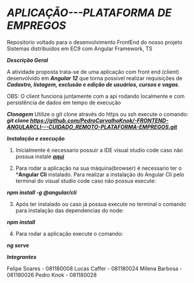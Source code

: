 # ***APLICAÇÃO---PLATAFORMA DE EMPREGOS***
Repositorio voltado para o desenvolvimento FrontEnd do nosso projeto Sistemas distribuidos em EC9 com Angular Framework, TS


***Descrição Geral***

A atividade proposta trata-se de uma aplicação com front end (client) desenvolvido em ***Angular 12***
que torna possivel realizar requisições de ***Cadastro, listagem, exclusão e edição de usuários, cursos e vagas***.

OBS: O client funciona juntamente com a api rodando localmente e com persistência de dados em tempo de execução

***Clonagem***
Utilize o git clone através do https ou ssh
execute o comando:
***git clone https://github.com/PedroCarvalhoKnok/-FRONTEND-ANGULARCLI---CUIDADO_REMOTO-PLATAFORMA-EMPREGOS.git***

***Instalação e execução***

1. Inicialmente é necessario possuir a IDE visual studio code caso não possua instale  ***[aqui](https://code.visualstudio.com/download)***

2. Para rodar a aplicação na sua máquina(browser) é necessario ter o ***Angular Cli** instalado.
Para realizar a instalação do Angular Cli pelo terminal do visual studio code caso não possua execute:

***npm install -g @angular/cli***

3. Após ter instalado ou caso já possua execute no terminal o comando para instalação das dependencias do node:

***npm install***

4. Para rodar a aplicação execute o comando:

***ng serve***

***Integrantes***

Felipe Soares - 081180008
Lucas Caffer - 081180024
Milena Barbosa - 081180026
Pedro Knok - 081180028

